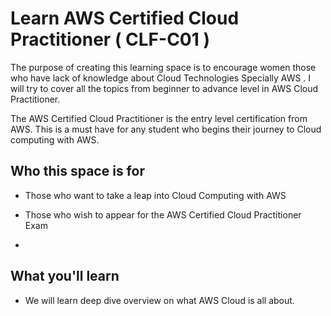 
# Learn AWS Certified Cloud Practitioner ( CLF-C01 )

The purpose of creating this learning space is to encourage women those who have lack of knowledge about Cloud Technologies Specially AWS .
I will try to  cover all the topics from beginner to advance level in AWS Cloud Practitioner.
 
The AWS Certified Cloud Practitioner is the entry level certification from AWS. This is a must have for any student who begins their journey to Cloud computing with AWS. 
## Who this space is for

- Those who want to take a leap into Cloud Computing with AWS

- Those who wish to appear for the AWS Certified Cloud Practitioner Exam
- 
## What you'll learn

- We will learn deep dive overview on what AWS Cloud is all about.









